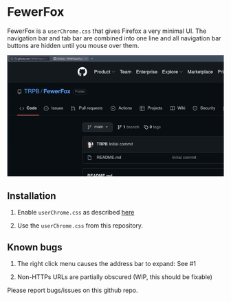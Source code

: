 # FewerFox

FewerFox is a `userChrome.css` that gives Firefox a very minimal UI. The navigation bar and tab bar are combined into one line and all navigation bar buttons are hidden until you mouse over them.

![demo](https://github.com/TRPB/FewerFox/blob/main/demo.gif?raw=true)


## Installation

1. Enable `userChrome.css` as described [here](https://www.reddit.com/r/firefox/wiki/userchrome#wiki_1._enable_userchrome_customisation_in_about.3Aconfig)

2. Use the `userChrome.css` from this repository.


## Known bugs

1. The right click menu causes the address bar to expand: See #1

2. Non-HTTPs URLs are partially obscured (WIP, this should be fixable)


Please report bugs/issues on this github repo.

